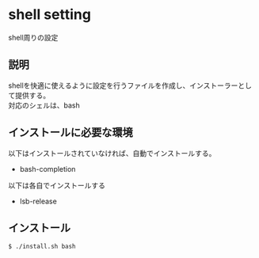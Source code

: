 # shell setting
shell周りの設定

## 説明
shellを快適に使えるように設定を行うファイルを作成し、インストーラーとして提供する。  
対応のシェルは、bash

## インストールに必要な環境
以下はインストールされていなければ、自動でインストールする。
* bash-completion

以下は各自でインストールする
* lsb-release

## インストール
```bash
$ ./install.sh bash
```
